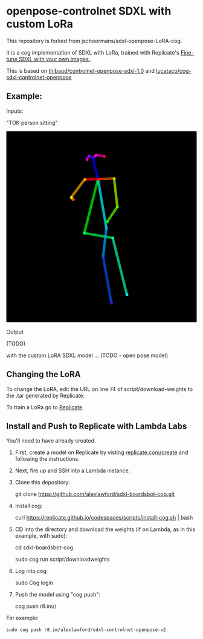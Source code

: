 # openpose-controlnet SDXL with custom LoRa
This repository is forked from jschoormans/sdxl-openpose-LoRA-cog.

It is a cog implementation of SDXL with LoRa, trained with Replicate's [Fine-tune SDXL with your own images
](https://replicate.com/blog/fine-tune-sdxl).

This is based on [thibaud/controlnet-openpose-sdxl-1.0](https://huggingface.co/thibaud/controlnet-openpose-sdxl-1.0) and [lucataco/cog-sdxl-controlnet-openpose](https://github.com/lucataco/cog-sdxl-controlnet-openpose)

## Example:

Inputs:

"TOK person sitting"

![open pose image](sitting_05.png)

Output

(TODO)

with the custom LoRA SDXL model ... (TODO - open pose model)

## Changing the LoRA
To change the LoRA, edit the URL on line 74 of script/download-weights to the .tar generated by Replicate.

To train a LoRa go to [Replicate](https://replicate.com/blog/fine-tune-sdxl).

## Install and Push to Replicate with Lambda Labs

You'll need to have already created 

1) First, create a model on Replicate by visting [replicate.com/create](https://replicate.com/create) and following the instructions.

2) Next, fire up and SSH into a Lambda instance.

3) Clone this depository:

    git clone https://github.com/alexlawford/sdxl-boardsbot-cog.git

4) Install cog:

    curl https://replicate.github.io/codespaces/scripts/install-cog.sh | bash

5) CD into the directory and download the weights (if on Lambda, as in this example, with sudo):

    cd sdxl-boardsbot-cog

    sudo cog run script/downloadweights

6) Log into cog

    sudo Cog login

7)  Push the model using "cog push":

    cog push r8.im/<your-username>/<your-model-name>

For example:

    sudo cog push r8.im/alexlawford/sdxl-controlnet-openpose-v2

